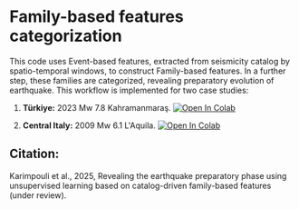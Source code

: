# Family-based features categorization

This code uses Event-based features, extracted from seismicity catalog by spatio-temporal windows, to construct Family-based features. In a further step, these families are categorized, revealing preparatory evolution of earthquake. This workflow is implemented for two case studies:
1. **Türkiye:** 2023 Mw 7.8 Kahramanmaraş. [![Open In Colab](https://colab.research.google.com/assets/colab-badge.svg)](https://colab.research.google.com/github/sadeghkarimpouli/family_based_features/blob/main/Kahramanmaras_Family_clustering.ipynb)

2. **Central Italy:** 2009 Mw 6.1 L'Aquila. [![Open In Colab](https://colab.research.google.com/assets/colab-badge.svg)](https://colab.research.google.com/github/sadeghkarimpouli/family_based_features/blob/main/LAquila_Family_clustering.ipynb)

## Citation:
Karimpouli et al., 2025, Revealing the earthquake preparatory phase using unsupervised learning based on catalog-driven family-based features (under review).
